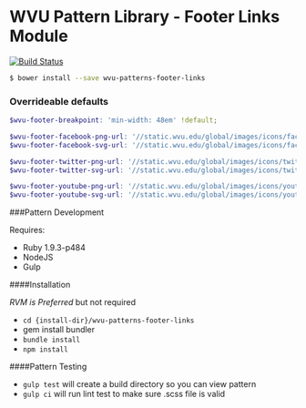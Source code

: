 # WVU Pattern Library - Footer Links Module

[![Build Status](https://travis-ci.org/wvu-patterns/wvu-patterns-footer-links.svg?branch=master)](https://travis-ci.org/wvu-patterns/wvu-patterns-footer-links)

```bash
$ bower install --save wvu-patterns-footer-links
```

### Overrideable defaults

```scss
$wvu-footer-breakpoint: 'min-width: 48em' !default;

$wvu-footer-facebook-png-url: '//static.wvu.edu/global/images/icons/facebook/wvu-footer/facebook__50x50--1.0.0.png' !default;
$wvu-footer-facebook-svg-url: '//static.wvu.edu/global/images/icons/facebook/wvu-footer/facebook--1.0.0.svg' !default;

$wvu-footer-twitter-png-url: '//static.wvu.edu/global/images/icons/twitter/wvu-footer/twitter__50x50--1.0.0.png' !default;
$wvu-footer-twitter-svg-url: '//static.wvu.edu/global/images/icons/twitter/wvu-footer/twitter--1.0.0.svg' !default;

$wvu-footer-youtube-png-url: '//static.wvu.edu/global/images/icons/youtube/wvu-footer/youtube__50x50--1.0.0.png' !default;
$wvu-footer-youtube-svg-url: '//static.wvu.edu/global/images/icons/youtube/wvu-footer/youtube--1.0.0.svg' !default;
```

###Pattern Development

Requires:

* Ruby 1.9.3-p484
* NodeJS
* Gulp

####Installation

*RVM is Preferred* but not required

* `cd {install-dir}/wvu-patterns-footer-links`
* gem install bundler
* `bundle install`
* `npm install`

####Pattern Testing

* `gulp test` will create a build directory so you can view pattern
* `gulp ci` will run lint test to make sure .scss file is valid